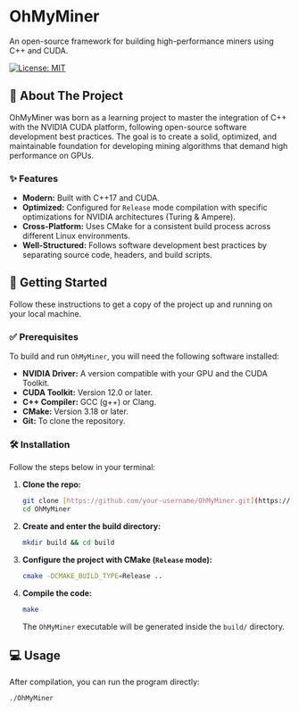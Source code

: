# OhMyMiner

An open-source framework for building high-performance miners using C++ and CUDA.

[![License: MIT](https://img.shields.io/badge/License-MIT-yellow.svg)](https://opensource.org/licenses/MIT)

## 📖 About The Project

OhMyMiner was born as a learning project to master the integration of C++ with the NVIDIA CUDA platform, following open-source software development best practices. The goal is to create a solid, optimized, and maintainable foundation for developing mining algorithms that demand high performance on GPUs.

### ✨ Features

* **Modern:** Built with C++17 and CUDA.
* **Optimized:** Configured for `Release` mode compilation with specific optimizations for NVIDIA architectures (Turing & Ampere).
* **Cross-Platform:** Uses CMake for a consistent build process across different Linux environments.
* **Well-Structured:** Follows software development best practices by separating source code, headers, and build scripts.

## 🚀 Getting Started

Follow these instructions to get a copy of the project up and running on your local machine.

### ✅ Prerequisites

To build and run `OhMyMiner`, you will need the following software installed:

* **NVIDIA Driver:** A version compatible with your GPU and the CUDA Toolkit.
* **CUDA Toolkit:** Version 12.0 or later.
* **C++ Compiler:** GCC (g++) or Clang.
* **CMake:** Version 3.18 or later.
* **Git:** To clone the repository.

### 🛠️ Installation

Follow the steps below in your terminal:

1.  **Clone the repo:**
    ```bash
    git clone [https://github.com/your-username/OhMyMiner.git](https://github.com/your-username/OhMyMiner.git)
    cd OhMyMiner
    ```

2.  **Create and enter the build directory:**
    ```bash
    mkdir build && cd build
    ```

3.  **Configure the project with CMake (`Release` mode):**
    ```bash
    cmake -DCMAKE_BUILD_TYPE=Release ..
    ```

4.  **Compile the code:**
    ```bash
    make
    ```
    The `OhMyMiner` executable will be generated inside the `build/` directory.

## 💻 Usage

After compilation, you can run the program directly:

```bash
./OhMyMiner